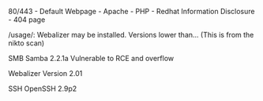 
80/443 - <IP>
Default Webpage - Apache - PHP - Redhat
Information Disclosure - 404 page

/usage/: Webalizer may be installed. Versions lower than... (This is from the nikto scan)

SMB
Samba 2.2.1a
Vulnerable to RCE and overflow <link to CVE>

Webalizer Version 2.01

SSH
OpenSSH 2.9p2